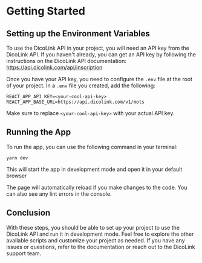# Getting Started

## Setting up the Environment Variables

To use the DicoLink API in your project, you will need an API key from the DicoLink API. If you haven't already, you can get an API key by following the instructions on the DicoLink API documentation: https://api.dicolink.com/api/inscription

Once you have your API key, you need to configure the `.env` file at the root of your project. In a `.env` file you created, add the following:

```
REACT_APP_API_KEY=<your-cool-api-key>
REACT_APP_BASE_URL=https://api.dicolink.com/v1/mots
```

Make sure to replace `<your-cool-api-key>` with your actual API key.

## Running the App

To run the app, you can use the following command in your terminal:

`yarn dev`

This will start the app in development mode and open it in your default browser

The page will automatically reload if you make changes to the code. You can also see any lint errors in the console.

## Conclusion

With these steps, you should be able to set up your project to use the DicoLink API and run it in development mode. Feel free to explore the other available scripts and customize your project as needed. If you have any issues or questions, refer to the documentation or reach out to the DicoLink support team.
